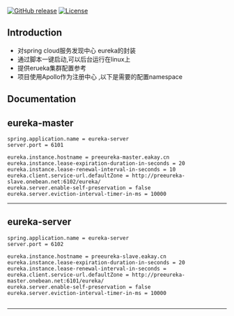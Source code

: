 [![GitHub release](https://img.shields.io/badge/release-1.0.0-28a745.svg)](https://github.com/0nebean/com.alibaba.druid-0nebean.custom/releases)
[![License](https://img.shields.io/badge/license-Apache%202-4EB1BA.svg)](https://www.apache.org/licenses/LICENSE-2.0.html)


Introduction
---
- 对spring cloud服务发现中心 eureka的封装
- 通过脚本一键启动,可以后台运行在linux上
- 提供erueka集群配置参考
- 项目使用Apollo作为注册中心 ,以下是需要的配置namespace


Documentation
---
eureka-master
---
```
spring.application.name = eureka-server
server.port = 6101

eureka.instance.hostname = preeureka-master.eakay.cn
eureka.instance.lease-expiration-duration-in-seconds = 20
eureka.instance.lease-renewal-interval-in-seconds = 10
eureka.client.service-url.defaultZone = http://preeureka-slave.onebean.net:6102/eureka/
eureka.server.enable-self-preservation = false
eureka.server.eviction-interval-timer-in-ms = 10000

```
---
eureka-server
---
```
spring.application.name = eureka-server
server.port = 6102

eureka.instance.hostname = preeureka-slave.eakay.cn
eureka.instance.lease-expiration-duration-in-seconds = 20
eureka.instance.lease-renewal-interval-in-seconds = 
eureka.client.service-url.defaultZone = http://preeureka-master.onebean.net:6101/eureka/
eureka.server.enable-self-preservation = false
eureka.server.eviction-interval-timer-in-ms = 10000


```
---


